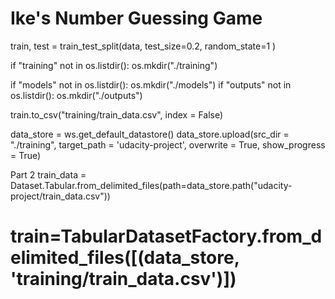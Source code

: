 # Ike's Number Guessing Game
train, test = train_test_split(data, test_size=0.2, random_state=1 )

if "training" not in os.listdir():
    os.mkdir("./training")

if "models" not in os.listdir():
    os.mkdir("./models")
if "outputs" not in os.listdir():
    os.mkdir("./outputs")

train.to_csv("training/train_data.csv", index = False)

data_store = ws.get_default_datastore()
data_store.upload(src_dir = "./training", target_path = 'udacity-project', overwrite = True,  show_progress = True)

Part 2
train_data = Dataset.Tabular.from_delimited_files(path=data_store.path("udacity-project/train_data.csv"))
# train=TabularDatasetFactory.from_delimited_files([(data_store, 'training/train_data.csv')])
